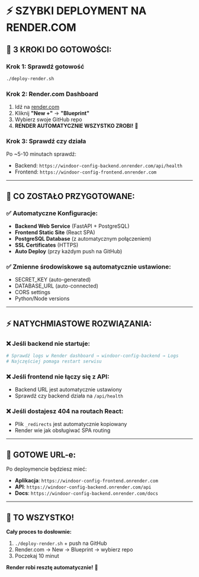 # ⚡ SZYBKI DEPLOYMENT NA RENDER.COM

## 🎯 3 KROKI DO GOTOWOŚCI:

### Krok 1: Sprawdź gotowość
```bash
./deploy-render.sh
```

### Krok 2: Render.com Dashboard
1. Idź na [render.com](https://render.com)
2. Kliknij **"New +"** → **"Blueprint"**
3. Wybierz swoje GitHub repo
4. **RENDER AUTOMATYCZNIE WSZYSTKO ZROBI!** 🎉

### Krok 3: Sprawdź czy działa
Po ~5-10 minutach sprawdź:
- Backend: `https://windoor-config-backend.onrender.com/api/health`
- Frontend: `https://windoor-config-frontend.onrender.com`

---

## 🔧 CO ZOSTAŁO PRZYGOTOWANE:

### ✅ Automatyczne Konfiguracje:
- **Backend Web Service** (FastAPI + PostgreSQL)
- **Frontend Static Site** (React SPA)
- **PostgreSQL Database** (z automatycznym połączeniem)
- **SSL Certificates** (HTTPS)
- **Auto Deploy** (przy każdym push na GitHub)

### ✅ Zmienne środowiskowe są automatycznie ustawione:
- SECRET_KEY (auto-generated)
- DATABASE_URL (auto-connected)
- CORS settings
- Python/Node versions

---

## ⚡ NATYCHMIASTOWE ROZWIĄZANIA:

### ❌ Jeśli backend nie startuje:
```bash
# Sprawdź logs w Render dashboard → windoor-config-backend → Logs
# Najczęściej pomaga restart serwisu
```

### ❌ Jeśli frontend nie łączy się z API:
- Backend URL jest automatycznie ustawiony
- Sprawdź czy backend działa na `/api/health`

### ❌ Jeśli dostajesz 404 na routach React:
- Plik `_redirects` jest automatycznie kopiowany
- Render wie jak obsługiwać SPA routing

---

## 📱 GOTOWE URL-e:

Po deploymencie będziesz mieć:
- **Aplikacja**: `https://windoor-config-frontend.onrender.com`
- **API**: `https://windoor-config-backend.onrender.com/api`
- **Docs**: `https://windoor-config-backend.onrender.com/docs`

---

## 🎊 TO WSZYSTKO!

**Cały proces to dosłownie:**
1. `./deploy-render.sh` + push na GitHub
2. Render.com → New → Blueprint → wybierz repo
3. Poczekaj 10 minut

**Render robi resztę automatycznie!** 🚀